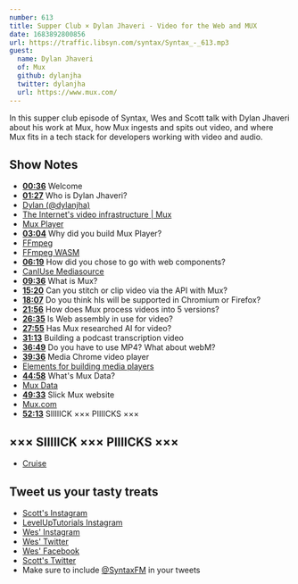 ```yaml
---
number: 613
title: Supper Club × Dylan Jhaveri - Video for the Web and MUX
date: 1683892800856
url: https://traffic.libsyn.com/syntax/Syntax_-_613.mp3
guest:
  name: Dylan Jhaveri
  of: Mux
  github: dylanjha
  twitter: dylanjha
  url: https://www.mux.com/
---
```


In this supper club episode of Syntax, Wes and Scott talk with Dylan Jhaveri about his work at Mux, how Mux ingests and spits out video, and where Mux fits in a tech stack for developers working with video and audio.

## Show Notes

- **[00:36](#t=00:36)** Welcome
- **[01:27](#t=01:27)** Who is Dylan Jhaveri?
- [Dylan (@dylanjha)](https://twitter.com/dylanjha)
- [The Internet's video infrastructure | Mux](https://www.mux.com/)
- [Mux Player](https://www.mux.com/player)
- **[03:04](#t=03:04)** Why did you build Mux Player?
- [FFmpeg](https://ffmpeg.org/)
- [FFmpeg WASM](https://ffmpegwasm.netlify.app/)
- **[06:19](#t=06:19)** How did you chose to go with web components?
- [CanIUse Mediasource](https://caniuse.com/mediasource)
- **[09:36](#t=09:36)** What is Mux?
- **[15:20](#t=15:20)** Can you stitch or clip video via the API with Mux?
- **[18:07](#t=18:07)** Do you think hls will be supported in Chromium or Firefox?
- **[21:56](#t=21:56)** How does Mux process videos into 5 versions?
- **[26:35](#t=26:35)** Is Web assembly in use for video?
- **[27:55](#t=27:55)** Has Mux researched AI for video?
- **[31:13](#t=31:13)** Building a podcast transcription video
- **[36:49](#t=36:49)** Do you have to use MP4? What about webM?
- **[39:36](#t=39:36)** Media Chrome video player
- [Elements for building media players](https://www.media-chrome.org)
- **[44:58](#t=44:58)** What's Mux Data?
- [Mux Data](https://www.mux.com/data)
- **[49:33](#t=49:33)** Slick Mux website
- [Mux.com](https://www.mux.com)
- **[52:13](#t=52:13)** SIIIIICK ××× PIIIICKS ×××

## ××× SIIIIICK ××× PIIIICKS ×××

- [Cruise](https://getcruise.com)

## Tweet us your tasty treats

- [Scott's Instagram](https://www.instagram.com/stolinski/)
- [LevelUpTutorials Instagram](https://www.instagram.com/LevelUpTutorials/)
- [Wes' Instagram](https://www.instagram.com/wesbos/)
- [Wes' Twitter](https://twitter.com/wesbos)
- [Wes' Facebook](https://www.facebook.com/wesbos.developer)
- [Scott's Twitter](https://twitter.com/stolinski)
- Make sure to include [@SyntaxFM](https://twitter.com/SyntaxFM) in your tweets
